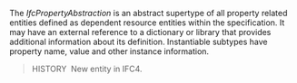 ﻿The _IfcPropertyAbstraction_ is an abstract supertype of all property related entities defined as dependent resource entities within the specification. It may have an external reference to a dictionary or library that provides additional information about its definition. Instantiable subtypes have property name, value and other instance information.

> HISTORY&nbsp; New entity in IFC4.